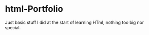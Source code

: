 # html-Portfolio
Just basic stuff I did at the start of learning HTml, nothing too big nor special.
